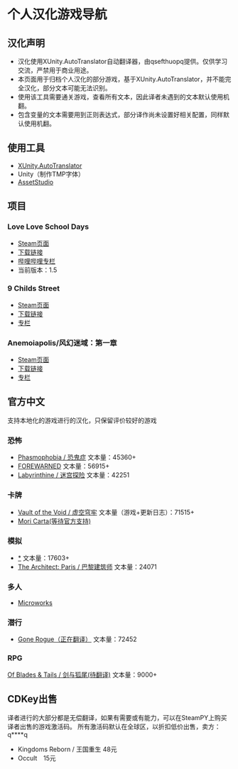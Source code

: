 # 个人汉化游戏导航
## 汉化声明
* 汉化使用XUnity.AutoTranslator自动翻译器，由qsefthuopq提供。仅供学习交流，严禁用于商业用途。
* 本页面用于归档个人汉化的部分游戏，基于XUnity.AutoTranslator，并不能完全汉化，部分文本可能无法识别。
* 使用该工具需要通关游戏，查看所有文本，因此译者未遇到的文本默认使用机翻。
* 包含变量的文本需要用到正则表达式，部分译作尚未设置好相关配置，同样默认使用机翻。
## 使用工具
* [XUnity.AutoTranslator](https://github.com/bbepis/XUnity.AutoTranslator)
* Unity（制作TMP字体）
* [AssetStudio](https://github.com/Perfare/AssetStudio)
## 项目
### Love Love School Days
* [Steam页面](https://store.steampowered.com/app/1305300/Love_Love_School_Days/)
* [下载链接](链接:https://pan.baidu.com/s/1qbvl6Jn14hsN2979fbyC8A?pwd=wh9r)
* [哔哩哔哩专栏](https://www.bilibili.com/read/cv21710809)
* 当前版本：1.5

### 9 Childs Street
* [Steam页面](https://store.steampowered.com/app/1895890/9_Childs_Street/)
* [下载链接](https://pan.baidu.com/s/1IoFNHwFzrfErpEDeWd_wUw?pwd=8zh9)
* [专栏](https://www.bilibili.com/read/cv21710809)

### Anemoiapolis/风幻迷域：第一章
* [Steam页面](https://store.steampowered.com/app/1522960/Anemoiapolis_Chapter_1/)
* [下载链接](https://pan.baidu.com/s/1FQq3tF6TGsoLlCXLWvK4NQ?pwd=m8yw)
* [专栏](https://www.bilibili.com/read/cv22235477)
## 官方中文
支持本地化的游戏进行的汉化，只保留评价较好的游戏

### 恐怖
* [Phasmophobia / 恐鬼症](https://store.steampowered.com/app/739630/Phasmophobia/) 文本量：45360+
* [FOREWARNED](https://store.steampowered.com/app/1562420/FOREWARNED/) 文本量：56915+
* [Labyrinthine / 迷宫探险](https://store.steampowered.com/app/1302240/Labyrinthine/) 文本量：42251
### 卡牌
* [Vault of the Void / 虚空穹牢](https://store.steampowered.com/app/1135810/Vault_of_the_Void/) 文本量（游戏+更新日志）：71515+
* [Mori Carta(等待官方支持)](https://store.steampowered.com/app/1570830/Mori_Carta/) 
### 模拟
* [*](https://store.steampowered.com/app/1307890/Kingdoms_Reborn/) 文本量：17603+
* [The Architect: Paris / 巴黎建筑师](https://store.steampowered.com/app/1525620/The_Architect_Paris/) 文本量：24071
### 多人
* [Microworks](https://store.steampowered.com/app/1233410/MicroWorks/)
### 潜行
* [Gone Rogue（正在翻译）](https://store.steampowered.com/app/1803600/Gone_Rogue/) 文本量：72452
### RPG
[Of Blades & Tails / 剑与狐尾(待翻译)](https://store.steampowered.com/app/1768780/Of_Blades__Tails/) 文本量：9000+
## CDKey出售
译者进行的大部分都是无偿翻译，如果有需要或有能力，可以在SteamPY上购买译者出售的游戏激活码。
所有激活码默认在全球区，以折扣低价出售，卖方：q****q

* Kingdoms Reborn / 王国重生 48元
* Occult　15元

